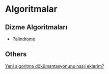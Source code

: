 # Algoritmalar

## Dizme Algoritmaları

- [Palindrome](./Strings/Palindrome.md)

## Others

[Yeni algoritma dökümantasyonunu nasıl eklerim?](./CONTRIBUTING.md)
